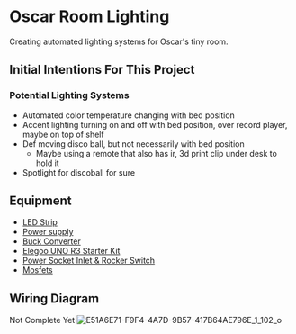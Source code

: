 # Oscar Room Lighting
Creating automated lighting systems for Oscar's tiny room.
## Initial Intentions For This Project
### Potential Lighting Systems
* Automated color temperature changing with bed position
* Accent lighting turning on and off with bed position, over record player, maybe on top of shelf
* Def moving disco ball, but not necessarily with bed position 
  * Maybe using a remote that also has ir, 3d print clip under desk to hold it
* Spotlight for discoball for sure
## Equipment
* [LED Strip](https://www.amazon.com/dp/B08QMH7R3P?ref_=cm_sw_r_apin_dp_7SDHEE939AYBEMCTD07V)
* [Power supply](https://www.amazon.com/gp/product/B09WVYDT9C/ref=ox_sc_act_title_2?smid=ASLF48OKQAF1T&psc=1)
* [Buck Converter](https://www.amazon.com/gp/product/B09DGD6WCG/ref=ox_sc_act_title_3?smid=A25NZ3OT6I61PQ&psc=1)
* [Elegoo UNO R3 Starter Kit](https://www.amazon.com/gp/product/B01D8KOZF4/ref=ppx_yo_dt_b_asin_title_o02_s00?ie=UTF8&psc=1)
* [Power Socket Inlet & Rocker Switch](https://www.amazon.com/BIQU-Rocker-Switch-Socket-Module/dp/B07KS2TQ45/ref=sr_1_4?crid=2ETRY5RSOFFRG&keywords=inlet+power+plug+socket+with+switch&qid=1667399322&qu=eyJxc2MiOiIxLjc3IiwicXNhIjoiMC4wMCIsInFzcCI6IjAuMDAifQ%3D%3D&sprefix=inlet+power+plug+socket+with+switch%2Caps%2C86&sr=8-4)
* [Mosfets](https://www.amazon.com/WeiMeet-RFP30N06LE-N-Channel-Mosfet-Arduino/dp/B07CTF1JVD/ref=sr_1_3?crid=E83LLQTW0UMJ&keywords=mosfet&qid=1667399900&qu=eyJxc2MiOiI0Ljg2IiwicXNhIjoiNC43MyIsInFzcCI6IjQuNTEifQ%3D%3D&sprefix=mosfet%2Caps%2C96&sr=8-3)
## Wiring Diagram
Not Complete Yet
![E51A6E71-F9F4-4A7D-9B57-417B64AE796E_1_102_o](https://user-images.githubusercontent.com/64116042/199527218-202d442d-821e-4282-be0b-c5bb5446fa5f.jpeg)
